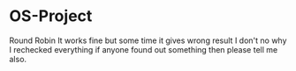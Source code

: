 # OS-Project
Round Robin
It works fine but some time it gives wrong result I don't no why I rechecked everything if anyone found out something then please tell me also.

